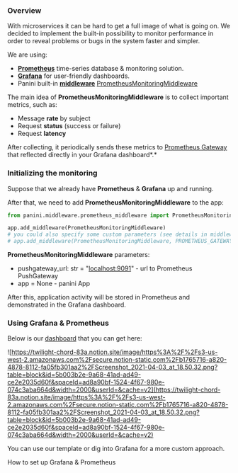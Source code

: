 ### Overview

With microservices it can be hard to get a full image of what is going on. We decided to implement the built-in possibility to monitor performance in order to reveal problems or bugs in the system faster and simpler.

We are using:

- [**Prometheus**](https://prometheus.io/) time-series database & monitoring solution.
- [**Grafana**](https://grafana.com/) for user-friendly dashboards.
- Panini built-in [**middleware**](/Middlewares) [PrometheusMonitoringMiddleware](https://github.com/lwinterface/panini/blob/master/panini/middleware/prometheus_monitoring.py)

The main idea of **PrometheusMonitoringMiddleware** is to collect important metrics, such as:

- Message **rate** by subject
- Request **status** (success or failure)
- Request **latency**

After collecting, it periodically sends these metrics to [Prometheus Gateway](https://prometheus.io/docs/instrumenting/pushing/) that reflected directly in your Grafana dashboard*.*

### Initializing the monitoring

Suppose that we already have **Prometheus** & **Grafana** up and running.

After that, we need to add **PrometheusMonitoringMiddleware** to the app:

```python
from panini.middleware.prometheus_middleware import PrometheusMonitoringMiddleware

app.add_middleware(PrometheusMonitoringMiddleware)
# you could also specify some custom parameters (see details in middleware constructor):
# app.add_middleware(PrometheusMonitoringMiddleware, PROMETHEUS_GATEWAY, frequency=30)
```

**PrometheusMonitoringMiddleware** parameters:

- pushgateway_url: str = "[localhost:9091](http://localhost:9091)" - url to Prometheus PushGateway
- app = None - panini App

After this, application activity will be stored in Prometheus and demonstrated in the Grafana dashboard.

### Using Grafana & Prometheus

Below is our [dashboard](https://github.com/lwinterface/panini/tree/master/grafana_dashboard) that you can get here:

![https://twilight-chord-83a.notion.site/image/https%3A%2F%2Fs3-us-west-2.amazonaws.com%2Fsecure.notion-static.com%2Fb1765716-a820-4878-8112-fa05fb301aa2%2FScreenshot_2021-04-03_at_18.50.32.png?table=block&id=5b003b2e-9a68-41ad-ad49-ce2e2035d60f&spaceId=ad8a90bf-1524-4f67-980e-074c3aba664d&width=2000&userId=&cache=v2](https://twilight-chord-83a.notion.site/image/https%3A%2F%2Fs3-us-west-2.amazonaws.com%2Fsecure.notion-static.com%2Fb1765716-a820-4878-8112-fa05fb301aa2%2FScreenshot_2021-04-03_at_18.50.32.png?table=block&id=5b003b2e-9a68-41ad-ad49-ce2e2035d60f&spaceId=ad8a90bf-1524-4f67-980e-074c3aba664d&width=2000&userId=&cache=v2)

You can use our template or dig into Grafana for a more custom approach.

How to set up Grafana & Prometheus <here>